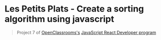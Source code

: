 # Les Petits Plats - Create a sorting algorithm using javascript

> Project 7 of [OpenClassrooms's](https://openclassrooms.com/) [JavaScript React Developer program](https://openclassrooms.com/en/paths/517-javascript-react-developer)
